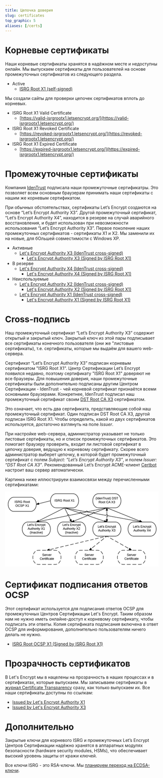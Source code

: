 ```yaml
---
title: Цепочка доверия
slug: certificates
top_graphic: 5
aliases: [/certs]
---
```


# Корневые сертификаты

Наши корневые сертификаты хранятся в надёжном месте и недоступны онлайн. Мы выпускаем сертификаты для пользователей на основе промежуточных сертификатов из следующего раздела.

* Active
  * [ISRG Root X1 (self-signed)](/certs/isrgrootx1.pem.txt)

Мы создали сайты для проверки цепочек сертификатов вплоть до корневых.

* ISRG Root X1 Valid Certificate
  * [https://valid-isrgrootx1.letsencrypt.org/](https://valid-isrgrootx1.letsencrypt.org/)
* ISRG Root X1 Revoked Certificate
  * [https://revoked-isrgrootx1.letsencrypt.org/](https://revoked-isrgrootx1.letsencrypt.org/)
* ISRG Root X1 Expired Certificate
  * [https://expired-isrgrootx1.letsencrypt.org/](https://expired-isrgrootx1.letsencrypt.org/)

# Промежуточные сертификаты

Компания [IdenTrust](https://www.identrust.com/) подписала наши промежуточные сертификатры. Это позволяет всем основным браузерам принимать наши сертификаты с нашим же корневым сертификатом.

При обычных обстоятельствах, сертификаты Let’s Encrypt создаются на основе “Let’s Encrypt Authority X3”. Другой промежуточный сертификат, “Let’s Encrypt Authority X4”, находится в резерве на случай аварийного восстановления, и будет использован при невозможности использования “Let’s Encrypt Authority X3”. Первое поколение наших промежуточных сертификатов - сертификаты Х1 и Х2. Мы заменили их на новые, для бОльшей совместимости с Windows XP.

* Активные
  * [Let's Encrypt Authority X3 (IdenTrust cross-signed)](/certs/lets-encrypt-x3-cross-signed.pem.txt)
    * [Let's Encrypt Authority X3 (Signed by ISRG Root X1)](/certs/letsencryptauthorityx3.pem.txt)
* В резерве
  * [Let's Encrypt Authority X4 (IdenTrust cross-signed)](/certs/lets-encrypt-x4-cross-signed.pem.txt)
    * [Let's Encrypt Authority X4 (Signed by ISRG Root X1)](/certs/letsencryptauthorityx4.pem.txt)
* Неиспользуемые
  * [Let's Encrypt Authority X2 (IdenTrust cross-signed)](/certs/lets-encrypt-x2-cross-signed.pem.txt)
    * [Let's Encrypt Authority X2 (Signed by ISRG Root X1)](/certs/letsencryptauthorityx2.pem.txt)
  * [Let's Encrypt Authority X1 (IdenTrust cross-signed)](/certs/lets-encrypt-x1-cross-signed.pem.txt)
    * [Let's Encrypt Authority X1 (Signed by ISRG Root X1)](/certs/letsencryptauthorityx1.pem.txt)

# Cross-подпись

Наш промежуточный сертификат “Let’s Encrypt Authority X3” содержит открытый и закрытый ключ. Закрытый ключ из этой пары подписывает все сертификаты конечного пользователя (они же "листовые сертификаты), т.е. сертификаты, которые мы выдаём для вашего web-сервера.

Сертификат “Let’s Encrypt Authority X3” подписан корневым сертификатом "ISRG Root X1". Центр Сертификации Let’s Encrypt появился недавно, поэтому сертификату "ISRG Root X1" доверяют не все браузеры. Для повышения доверия, наши промежуточные сертификаты были дополнительно подписаны другим Центром Сертификации - IdenTrust - чей корневой сертификат признаётся всеми основными браузерами. Конкретнее, IdenTrust подписал наш промежуточный сертификат своим [DST Root CA X3](https://www.identrust.com/certificates/trustid/root-download-x3.html) сертификатом.

Это означает, что есть два сертификата, представляющие собой наш промежуточный сертификат. Один подписан  DST Root CA X3, другой подписан ISRG
Root X1. Чтобы определить, какой из двух сертификатов используется, достаточно взглянуть на поле *Issuer*.

При настройке web-сервера, администратор указывает не только листовые сертификаты, но и список промежуточных сертификатов. Это помогает браузеру проверить, входит ли листовой сертификат в цепочку доверия, ведущую к корневому сертификату. Скорее всего администратор выберет цепочку, в которой будет промежуточный сертификат с полем *Subject: “Let’s Encrypt Authority X3”*, и полем *Issuer: “DST Root CA X3”*. Рекомендованный Let’s Encrypt ACME-клиент [Certbot](https://certbot.org) настроит ваш сервер автоматически.

Картинка ниже иллюстрируеи взаимосвязи между перечисленными сертификатами:

<img src="/certs/isrg-keys.png" alt="ISRG Key relationship diagram">

# Сертификат подписания ответов OCSP

Этот сертификат используется для подписания ответов OCSP для промежуточных Центров Сертификации Let's Encrypt. Таким образом нам не нужно иметь онлайне-доступ к корневому сертификату, чтобы подписать эти ответы. Копия сертификата подписания включена в ответ OCSP для информирования, дополнительно пользователям ничего делать не нужно.

* [ISRG Root OCSP X1 (Signed by ISRG Root X1)](/certs/isrg-root-ocsp-x1.pem.txt)

# Прозрачность сертификатов

В Let's Encrypt мы в нацелены на прозрачность в наших процессах и в сертификатах, которые выпускаем. Мы записываем сертификаты в [журнал Certificate Transparency](https://www.certificate-transparency.org/) сразу, как только выпускаем их. Все наши сертификаты доступны по ссылкам:

* [Issued by Let's Encrypt Authority X1](https://crt.sh/?Identity=%25&iCAID=7395)
* [Issued by Let's Encrypt Authority X3](https://crt.sh/?Identity=%25&iCAID=16418)

# Дополнительно

Закрытые ключи для корневого ISRG и промежуточных Let’s Encrypt Центров Сертификации надёжно хранятся в аппаратных модулях безопасности (hardware security modules, HSMs), что обеспечивает высокий уровень защиты от кражи ключей.

Все ключи ISRG - это RSA-ключи. Мы [планируем переход на ECDSA-ключи](/ru/upcoming-features/).
